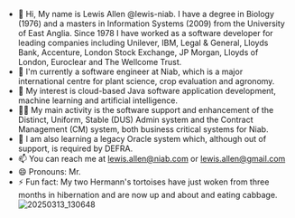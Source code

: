 - 👋 Hi, My name is Lewis Allen @lewis-niab. I have a degree in Biology (1976) and a masters in Information Systems (2009) from the University of East Anglia. Since 1978 I have worked as a software developer for leading companies including Unilever, IBM, Legal & General, Lloyds Bank, Accenture, London Stock Exchange, JP Morgan, Lloyds of London, Euroclear and The Wellcome Trust.
- 🏢 I'm currently a software engineer at Niab, which is a major international centre for plant science, crop evaluation and agronomy.
- 👀 My interest is cloud-based Java software application development, machine learning and artificial intelligence.
- 👷‍♂️ My main activity is the software support and enhancement of the Distinct, Uniform, Stable (DUS) Admin system and the Contract Management (CM) system, both business critical systems for Niab.
- 🌱 I am also learning a legacy Oracle system which, although out of support, is required by DEFRA. 
- 📫 You can reach me at lewis.allen@niab.com or lewis.allen@gmail.com
- 😄 Pronouns: Mr.
- ⚡ Fun fact: My two Hermann's tortoises have just woken from three months in hibernation and are now up and about and eating cabbage. 
![20250313_130648](https://github.com/user-attachments/assets/07764f9d-88a7-418f-96c9-2c5845171bf4)
<!---
lewis-niab/lewis-niab is a ✨ special ✨ repository because its `README.md` (this file) appears on your GitHub profile.
You can click the Preview link to take a look at your changes.
--->
